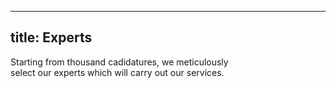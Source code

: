 

---
title: Experts
---

Starting from thousand cadidatures, we meticulously<br>
select our experts which will carry out our services.
